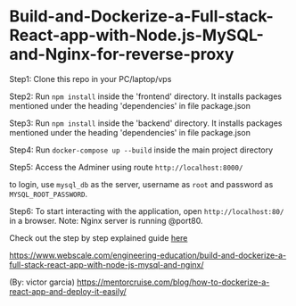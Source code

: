 # Build-and-Dockerize-a-Full-stack-React-app-with-Node.js-MySQL-and-Nginx-for-reverse-proxy

Step1:
Clone this repo in your PC/laptop/vps

Step2:
Run `npm install` inside the 'frontend' directory. It installs packages mentioned under the heading 'dependencies' in file package.json

Step3:
Run `npm install` inside the 'backend' directory. It installs packages mentioned under the heading 'dependencies' in file package.json

Step4:
Run `docker-compose up --build` inside the main project directory

Step5:
Access the Adminer using route `http://localhost:8000/`


to login, use `mysql_db` as the server, username as `root` and password as `MYSQL_ROOT_PASSWORD`.

Step6:
To start interacting with the application, open `http://localhost:80/` in a browser. Note: Nginx server is running @port80.

Check out the step by step explained guide [here](https://www.webscale.com/engineering-education/build-and-dockerize-a-full-stack-react-app-with-nodejs-and-nginx/)



https://www.webscale.com/engineering-education/build-and-dockerize-a-full-stack-react-app-with-node-js-mysql-and-nginx/

(By: victor garcia)
https://mentorcruise.com/blog/how-to-dockerize-a-react-app-and-deploy-it-easily/ 
